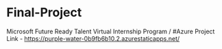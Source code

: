 # Final-Project 
Microsoft Future Ready Talent Virtual Internship Program /
#Azure Project Link - https://purple-water-0b9fb6b10.2.azurestaticapps.net/
